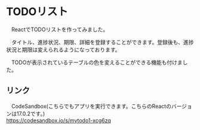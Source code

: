 # TODOリスト

　ReactでTODOリストを作ってみました。

　タイトル、進捗状況、期限、詳細を登録することができます。登録後も、進捗状況と期限は変えられるようになっております。  

　TODOが表示されているテーブルの色を変えることができる機能も付けました。
 
## リンク

　CodeSandbox(こちらでもアプリを実行できます。こちらのReactのバージョンは17.0.2です。)  
  https://codesandbox.io/s/mytodo1-xcg6zq
